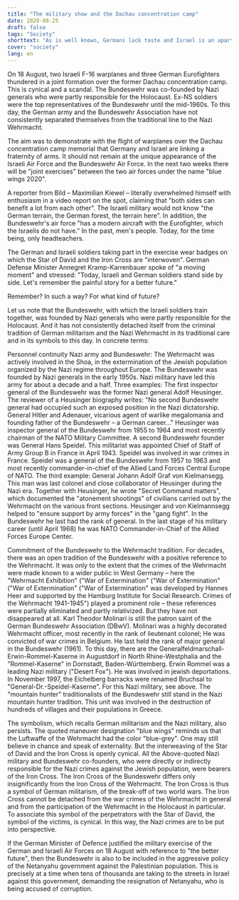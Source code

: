 ```yaml
---
title: "The military show and the Dachau concentration camp"
date: 2020-08-25
draft: false
tags: "Society"
shorttext: "As is well known, Germans lack taste and Israel is an apartheid state, so the show in Dachau concentration camp is not surprising."
cover: "society"
lang: en
---
```


On 18 August, two Israeli F-16 warplanes and three German Eurofighters thundered in a joint formation over the former Dachau concentration camp. This is cynical and a scandal. The Bundeswehr was co-founded by Nazi generals who were partly responsible for the Holocaust. Ex-NS soldiers were the top representatives of the Bundeswehr until the mid-1960s. To this day, the German army and the Bundeswehr Association have not consistently separated themselves from the traditional line to the Nazi Wehrmacht.

The aim was to demonstrate with the flight of warplanes over the Dachau concentration camp memorial that Germany and Israel are linking a fraternity of arms. It should not remain at the unique appearance of the Israeli Air Force and the Bundeswehr Air Force. In the next two weeks there will be "joint exercises" between the two air forces under the name "blue wings 2020".

A reporter from Bild – Maximilian Kiewel – literally overwhelmed himself with enthusiasm in a video report on the spot, claiming that "both sides can benefit a lot from each other". The Israeli military would not know "the German terrain, the German forest, the terrain here". In addition, the Bundeswehr's air force "has a modern aircraft with the Eurofighter, which the Israelis do not have." In the past, men's people. Today, for the time being, only headteachers.

The German and Israeli soldiers taking part in the exercise wear badges on which the Star of David and the Iron Cross are "interwoven". German Defense Minister Annegret Kramp-Karrenbauer spoke of "a moving moment" and stressed: "Today, Israeli and German soldiers stand side by side. Let's remember the painful story for a better future."

Remember? In such a way? For what kind of future?

Let us note that the Bundeswehr, with which the Israeli soldiers train together, was founded by Nazi generals who were partly responsible for the Holocaust. And it has not consistently detached itself from the criminal tradition of German militarism and the Nazi Wehrmacht in its traditional care and in its symbols to this day. In concrete terms:

Personnel continuity Nazi army and Bundeswehr: The Wehrmacht was actively involved in the Shoa, in the extermination of the Jewish population organized by the Nazi regime throughout Europe. The Bundeswehr was founded by Nazi generals in the early 1950s. Nazi military have led this army for about a decade and a half. Three examples: The first inspector general of the Bundeswehr was the former Nazi general Adolf Heusinger. The reviewer of a Heusinger biography writes: "No second Bundeswehr general had occupied such an exposed position in the Nazi dictatorship. General Hitler and Adenauer, vicarious agent of warlike megalomania and founding father of the Bundeswehr – a German career..." Heusinger was inspector general of the Bundeswehr from 1955 to 1964 and most recently chairman of the NATO Military Committee. A second Bundeswehr founder was General Hans Speidel. This militarist was appointed Chief of Staff of Army Group B in France in April 1943. Speidel was involved in war crimes in France. Speidel was a general of the Bundeswehr from 1957 to 1963 and most recently commander-in-chief of the Allied Land Forces Central Europe of NATO. The third example: General Johann Adolf Graf von Kielmansegg. This man was last colonel and close collaborator of Heusinger during the Nazi era. Together with Heusinger, he wrote "Secret Command matters", which documented the "atonement shootings" of civilians carried out by the Wehrmacht on the various front sections. Heusinger and von Kielmannsegg helped to "ensure support by army forces" in the "gang fight". In the Bundeswehr he last had the rank of general. In the last stage of his military career (until April 1968) he was NATO Commander-in-Chief of the Allied Forces Europe Center.

Commitment of the Bundeswehr to the Wehrmacht tradition. For decades, there was an open tradition of the Bundeswehr with a positive reference to the Wehrmacht. It was only to the extent that the crimes of the Wehrmacht were made known to a wider public in West Germany – here the "Wehrmacht Exhibition" ("War of Extermination" ("War of Extermination" ("War of Extermination" ("War of Extermination" was developed by Hannes Heer and supported by the Hamburg Institute for Social Research. Crimes of the Wehrmacht 1941-1945") played a prominent role – these references were partially eliminated and partly relativized. But they have not disappeared at all. Karl Theodor Molinari is still the patron saint of the German Bundeswehr Association (DBwV). Molinari was a highly decorated Wehrmacht officer, most recently in the rank of lieutenant colonel; He was convicted of war crimes in Belgium. He last held the rank of major general in the Bundeswehr (1961). To this day, there are the Generalfeldmarschall-Erwin-Rommel-Kaserne in Augustdorf in North Rhine-Westphalia and the "Rommel-Kaserne" in Dornstadt, Baden-Württemberg. Erwin Rommel was a leading Nazi military ("Desert Fox"). He was involved in jewish deportations. In November 1997, the Eichelberg barracks were renamed Bruchsal to "General-Dr.-Speidel-Kaserne". For this Nazi military, see above. The "mountain hunter" traditionalists of the Bundeswehr still stand in the Nazi mountain hunter tradition. This unit was involved in the destruction of hundreds of villages and their populations in Greece.

The symbolism, which recalls German militarism and the Nazi military, also persists. The quoted maneuver designation "blue wings" reminds us that the Luftwaffe of the Wehrmacht had the color "blue-grey". One may still believe in chance and speak of externality. But the interweaving of the Star of David and the Iron Cross is openly cynical. All the Above-quoted Nazi military and Bundeswehr co-founders, who were directly or indirectly responsible for the Nazi crimes against the Jewish population, were bearers of the Iron Cross. The Iron Cross of the Bundeswehr differs only insignificantly from the Iron Cross of the Wehrmacht. The Iron Cross is thus a symbol of German militarism, of the break-off of two world wars. The Iron Cross cannot be detached from the war crimes of the Wehrmacht in general and from the participation of the Wehrmacht in the Holocaust in particular. To associate this symbol of the perpetrators with the Star of David, the symbol of the victims, is cynical. In this way, the Nazi crimes are to be put into perspective.

If the German Minister of Defence justified the military exercise of the German and Israeli Air Forces on 18 August with reference to "the better future", then the Bundeswehr is also to be included in the aggressive policy of the Netanyahu government against the Palestinian population. This is precisely at a time when tens of thousands are taking to the streets in Israel against this government, demanding the resignation of Netanyahu, who is being accused of corruption.
